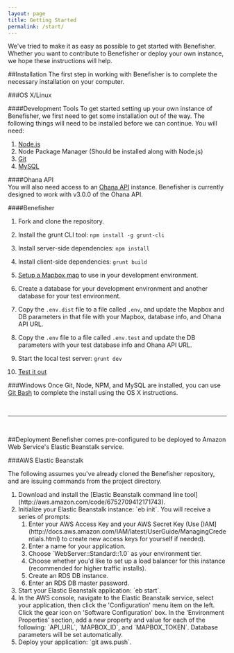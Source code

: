 ```yaml
---
layout: page
title: Getting Started
permalink: /start/
---
```


We've tried to make it as easy as possible to get started with Benefisher. Whether you want to contribute to Benefisher or deploy your own instance, we hope these instructions will help.

##Installation
The first step in working with Benefisher is to complete the necessary installation on your computer.

###OS X/Linux

####Development Tools
To get started setting up your own instance of Benefisher, we first need to get some installation out of the way.
The following things will need to be installed before we can continue. You will need:

  1. [Node.js](https://github.com/joyent/node/wiki/installing-node.js-via-package-manager)
  2. Node Package Manager (Should be installed along with Node.js)
  3. [Git](https://help.github.com/articles/set-up-git/)
  4. [MySQL](http://dev.mysql.com/doc/refman/5.0/en/macosx-installation.html)

####Ohana API  
You will also need access to an [Ohana API](http://ohanapi.org/) instance. Benefisher is currently designed to work with v3.0.0 of the Ohana API.

####Benefisher
1. Fork and clone the repository.
 
2. Install the grunt CLI tool: `npm install -g grunt-cli`

3. Install server-side dependencies: `npm install`

4. Install client-side dependencies: `grunt build`

5. [Setup a Mapbox map](https://www.mapbox.com/help/creating-new-map/) to use in your development environment.

6. Create a database for your development environment and another database for your test environment.

7. Copy the `.env.dist` file to a file called `.env`, and update the Mapbox and DB parameters in that file with your Mapbox, database info, and Ohana API URL.

8. Copy the `.env` file to a file called `.env.test` and update the DB parameters with your test database info and Ohana API URL.

9. Start the local test server: `grunt dev`

10. [Test it out](http://localhost:3000)

###Windows
Once Git, Node, NPM, and MySQL are installed, you can use [Git Bash](http://msysgit.github.io/) to complete the install using the OS X instructions.

<br />
<hr />
<br />

##Deployment
Benefisher comes pre-configured to be deployed to Amazon Web Service's Elastic Beanstalk service.

###AWS Elastic Beanstalk

The following assumes you've already cloned the Benefisher repository, and are issuing commands from the project directory.

<ol>
  <li>Download and install the [Elastic Beanstalk command line tool](http://aws.amazon.com/code/6752709412171743).</li>
  
  <li>Initialize your Elastic Beanstalk instance: `eb init`. You will receive a series of prompts:
    <ol>
      <li>Enter your AWS Access Key and your AWS Secret Key (Use [IAM](http://docs.aws.amazon.com/IAM/latest/UserGuide/ManagingCredentials.html) to create new access keys for yourself if needed).</li>
      <li>Enter a name for your application.</li>
      <li>Choose `WebServer::Standard::1.0` as your environment tier.</li>
      <li>Choose whether you'd like to set up a load balancer for this instance (recommended for higher traffic installs).</li>
      <li>Create an RDS DB instance.</li>
      <li>Enter an RDS DB master password.</li>
    </ol>
  </li>
  
  <li>Start your Elastic Beanstalk application: `eb start`.</li>
  
  <li>In the AWS console, navigate to the Elastic Beanstalk service, select your application, then click the 'Configuration' menu item on the left. Click the gear icon on 'Software Configuration' box. In the 'Environment Properties' section, add a new property and value for each of the following: `API_URL`, `MAPBOX_ID`, and `MAPBOX_TOKEN`. Database parameters will be set automatically.</li>
  
  <li>Deploy your application: `git aws.push`.</li>
